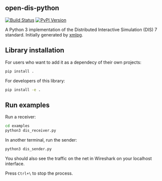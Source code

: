 ## open-dis-python

[![Build Status](https://travis-ci.org/open-dis/open-dis-python.svg?branch=master)](https://travis-ci.org/open-dis/open-dis-python)
[![PyPI Version](https://shields.mitmproxy.org/pypi/v/opendis.svg)](https://pypi.org/project/opendis/)

A Python 3 implementation of the Distributed Interactive Simulation (DIS) 7 standard.
Initially generated by [xmlpg](https://github.com/open-dis/xmlpg).

## Library installation

For users who want to add it as a dependecy of their own projects:

```bash
pip install .
```

For developers of this library:
```bash
pip install -e .
```

## Run examples

Run a receiver:

```bash
cd examples
python3 dis_receiver.py
```

In another terminal, run the sender:

```bash
python3 dis_sender.py
```

You should also see the traffic on the net in Wireshark on your localhost interface.

Press `Ctrl+\` to stop the process.
